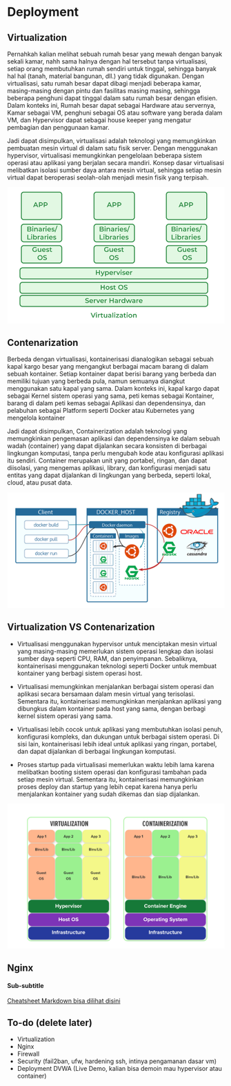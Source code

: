 # Deployment

## Virtualization
Pernahkah kalian melihat sebuah rumah besar yang mewah dengan banyak sekali kamar, nahh sama halnya dengan hal tersebut tanpa virtualisasi, setiap orang membutuhkan rumah sendiri untuk tinggal, sehingga banyak hal hal (tanah, material bangunan, dll.) yang tidak digunakan. Dengan virtualisasi, satu rumah besar dapat dibagi menjadi beberapa kamar, masing-masing dengan pintu dan fasilitas masing masing, sehingga beberapa penghuni dapat tinggal dalam satu rumah besar dengan efisien. Dalam konteks ini, Rumah besar dapat sebagai Hardware atau servernya, Kamar sebagai VM, penghuni sebagai OS atau software yang berada dalam VM, dan Hypervisor dapat sebagai house keeper yang mengatur pembagian dan penggunaan kamar. 

Jadi dapat disimpulkan, virtualisasi adalah teknologi yang memungkinkan pembuatan mesin virtual di dalam satu fisik server. Dengan menggunakan hypervisor, virtualisasi memungkinkan pengelolaan beberapa sistem operasi atau aplikasi yang berjalan secara mandiri. Konsep dasar virtualisasi melibatkan isolasi sumber daya antara mesin virtual, sehingga setiap mesin virtual dapat beroperasi seolah-olah menjadi mesin fisik yang terpisah.

![Virt](./assets/virt.png)

## Contenarization 
Berbeda dengan virtualisasi, kontainerisasi dianalogikan sebagai sebuah kapal kargo besar yang mengangkut berbagai macam barang di dalam sebuah kontainer. Setiap kontainer dapat berisi barang yang berbeda dan memiliki tujuan yang berbeda pula, namun semuanya diangkut menggunakan satu kapal yang sama. Dalam konteks ini, kapal kargo dapat sebagai Kernel sistem operasi yang sama, peti kemas sebagai Kontainer, barang di dalam peti kemas sebagai Aplikasi dan dependensinya, dan pelabuhan sebagai Platform seperti Docker atau Kubernetes yang mengelola kontainer

Jadi dapat disimpulkan, Containerization adalah teknologi yang memungkinkan pengemasan aplikasi dan dependensinya ke dalam sebuah wadah (container) yang dapat dijalankan secara konsisten di berbagai lingkungan komputasi, tanpa perlu mengubah kode atau konfigurasi aplikasi itu sendiri. Container merupakan unit yang portabel, ringan, dan dapat diisolasi, yang mengemas aplikasi, library, dan konfigurasi menjadi satu entitas yang dapat dijalankan di lingkungan yang berbeda, seperti lokal, cloud, atau pusat data.

![](./assets/cont.png)

## Virtualization VS Contenarization
- Virtualisasi menggunakan hypervisor untuk menciptakan mesin virtual yang masing-masing memerlukan sistem operasi lengkap dan isolasi sumber daya seperti CPU, RAM, dan penyimpanan. Sebaliknya, kontainerisasi menggunakan teknologi seperti Docker untuk membuat kontainer yang berbagi sistem operasi host.

- Virtualisasi memungkinkan menjalankan berbagai sistem operasi dan aplikasi secara bersamaan dalam mesin virtual yang terisolasi. Sementara itu, kontainerisasi memungkinkan menjalankan aplikasi yang dibungkus dalam kontainer pada host yang sama, dengan berbagi kernel sistem operasi yang sama.

- Virtualisasi lebih cocok untuk aplikasi yang membutuhkan isolasi penuh, konfigurasi kompleks, dan dukungan untuk berbagai sistem operasi. Di sisi lain, kontainerisasi lebih ideal untuk aplikasi yang ringan, portabel, dan dapat dijalankan di berbagai lingkungan komputasi.

- Proses startup pada virtualisasi memerlukan waktu lebih lama karena melibatkan booting sistem operasi dan konfigurasi tambahan pada setiap mesin virtual. Sementara itu, kontainerisasi memungkinkan proses deploy dan startup yang lebih cepat karena hanya perlu menjalankan kontainer yang sudah dikemas dan siap dijalankan.

![](./assets/vs.png)

## Nginx 



#### Sub-subtitle

[Cheatsheet Markdown bisa dilihat disini](https://github.com/adam-p/markdown-here/wiki/Markdown-Cheatsheet)

## To-do (delete later)
- Virtualization
- Nginx
- Firewall
- Security (fail2ban, ufw, hardening ssh, intinya pengamanan dasar vm)
- Deployment DVWA (Live Demo, kalian bisa demoin mau hypervisor atau container)